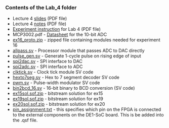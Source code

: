 ### Contents of the Lab_4 folder

* Lecture 4 [slides](./Lecture_4_slides.pdf) (PDF file)
* Lecture 4 [notes](./Lecture_4_notes.pdf) (PDF file)
* [Experiment instruction](./Experiment%20Sheet%20-%20Mastering%20Digital%20Design%20Part%204.pdf) for Lab 4 (PDF file)
* MCP3002.pdf - [Datasheet](./MCP3002.pdf) for the 10-bit ADC
* [ex16_proto.zip](./ex16_proto.zip) - zipped file containing modules needed for experiment 16
* [allpass.sv](./allpass.sv) - Processor module that passes ADC to DAC directly
* [pulse_gen.sv](./pulse_gen.sv) - Generate 1-cycle pulse on rising edge of input
* [spi2dac.sv](./spi2dac.sv) - SPI interface to DAC
* [spi2adc.sv](./spi2adc.sv) - SPI interface to ADC
* [clktick.sv](./clktick.sv) - Clock tick module SV code
* [hexto7seg.sv](./hexto7seg.sv) - Hex to 7 segment decoder SV code
* [pwm.sv](./pwm.sv) - Pulse-width modulator SV code
* [bin2bcd_16.sv](./bin2bcd_16.sv) - 16-bit binary to BCD conversion (SV code)
* [ex15sol.sof.zip](./ex15sol.sof.zip) - bitstream solution for ex15
* [ex19sol.sof.zip](./ex19sol.sof.zip) - bitstream solution for ex19
* [ex20sol.sof.zip](./ex20sol.sof.zip) - bitstream solution for ex20
* [pin_assignment.txt](./pin_assignment.txt) - this specifies which pin on the FPGA is connected to the external components on the DE1-SoC board. This is be added into the .qsf file.


